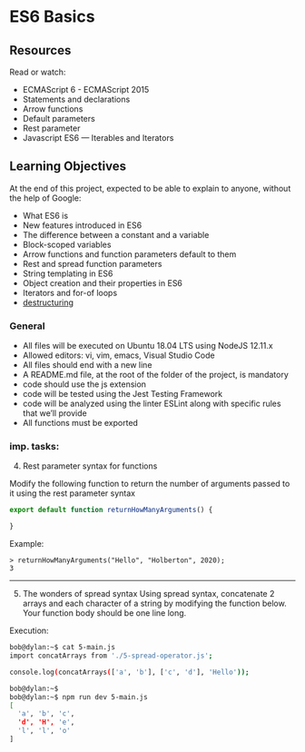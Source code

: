 # ES6 Basics 


## Resources

Read or watch:

* ECMAScript 6 - ECMAScript 2015
* Statements and declarations
* Arrow functions
* Default parameters
* Rest parameter
* Javascript ES6 — Iterables and Iterators

## Learning Objectives

At the end of this project, expected to be able to explain to anyone, without the help of Google:

* What ES6 is
* New features introduced in ES6
* The difference between a constant and a variable
* Block-scoped variables
* Arrow functions and function parameters default to them
* Rest and spread function parameters
* String templating in ES6
* Object creation and their properties in ES6
* Iterators and for-of loops
* [destructuring](https://developer.mozilla.org/en-US/docs/Web/JavaScript/Reference/Operators/Destructuring_assignment)


### General

* All files will be executed on Ubuntu 18.04 LTS using NodeJS 12.11.x
* Allowed editors: vi, vim, emacs, Visual Studio Code
* All files should end with a new line
* A README.md file, at the root of the folder of the project, is mandatory
* code should use the js extension
* code will be tested using the Jest Testing Framework
* code will be analyzed using the linter ESLint along with specific rules that we’ll provide
* All functions must be exported


### imp. tasks:

4. Rest parameter syntax for functions 

Modify the following function to return the number of arguments passed to it using the rest parameter syntax

```js
export default function returnHowManyArguments() {

}
```

Example:
```shell
> returnHowManyArguments("Hello", "Holberton", 2020);
3
```

---

5. The wonders of spread syntax 
Using spread syntax, concatenate 2 arrays and each character of a string by modifying the function below. Your function body should be one line long.

Execution:
```sh
bob@dylan:~$ cat 5-main.js
import concatArrays from './5-spread-operator.js';

console.log(concatArrays(['a', 'b'], ['c', 'd'], 'Hello'));

bob@dylan:~$
bob@dylan:~$ npm run dev 5-main.js 
[
  'a', 'b', 'c',
  'd', 'H', 'e',
  'l', 'l', 'o'
]
```
